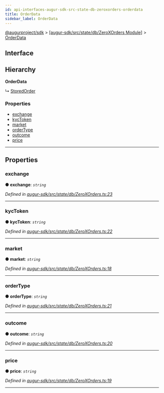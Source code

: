 ```yaml
---
id: api-interfaces-augur-sdk-src-state-db-zeroxorders-orderdata
title: OrderData
sidebar_label: OrderData
---
```


[@augurproject/sdk](api-readme.md) > [[augur-sdk/src/state/db/ZeroXOrders Module]](api-modules-augur-sdk-src-state-db-zeroxorders-module.md) > [OrderData](api-interfaces-augur-sdk-src-state-db-zeroxorders-orderdata.md)

## Interface

## Hierarchy

**OrderData**

↳  [StoredOrder](api-interfaces-augur-sdk-src-state-db-zeroxorders-storedorder.md)

### Properties

* [exchange](api-interfaces-augur-sdk-src-state-db-zeroxorders-orderdata.md#exchange)
* [kycToken](api-interfaces-augur-sdk-src-state-db-zeroxorders-orderdata.md#kyctoken)
* [market](api-interfaces-augur-sdk-src-state-db-zeroxorders-orderdata.md#market)
* [orderType](api-interfaces-augur-sdk-src-state-db-zeroxorders-orderdata.md#ordertype)
* [outcome](api-interfaces-augur-sdk-src-state-db-zeroxorders-orderdata.md#outcome)
* [price](api-interfaces-augur-sdk-src-state-db-zeroxorders-orderdata.md#price)

---

## Properties

<a id="exchange"></a>

###  exchange

**● exchange**: *`string`*

*Defined in [augur-sdk/src/state/db/ZeroXOrders.ts:23](https://github.com/AugurProject/augur/blob/304ca83772/packages/augur-sdk/src/state/db/ZeroXOrders.ts#L23)*

___
<a id="kyctoken"></a>

###  kycToken

**● kycToken**: *`string`*

*Defined in [augur-sdk/src/state/db/ZeroXOrders.ts:22](https://github.com/AugurProject/augur/blob/304ca83772/packages/augur-sdk/src/state/db/ZeroXOrders.ts#L22)*

___
<a id="market"></a>

###  market

**● market**: *`string`*

*Defined in [augur-sdk/src/state/db/ZeroXOrders.ts:18](https://github.com/AugurProject/augur/blob/304ca83772/packages/augur-sdk/src/state/db/ZeroXOrders.ts#L18)*

___
<a id="ordertype"></a>

###  orderType

**● orderType**: *`string`*

*Defined in [augur-sdk/src/state/db/ZeroXOrders.ts:21](https://github.com/AugurProject/augur/blob/304ca83772/packages/augur-sdk/src/state/db/ZeroXOrders.ts#L21)*

___
<a id="outcome"></a>

###  outcome

**● outcome**: *`string`*

*Defined in [augur-sdk/src/state/db/ZeroXOrders.ts:20](https://github.com/AugurProject/augur/blob/304ca83772/packages/augur-sdk/src/state/db/ZeroXOrders.ts#L20)*

___
<a id="price"></a>

###  price

**● price**: *`string`*

*Defined in [augur-sdk/src/state/db/ZeroXOrders.ts:19](https://github.com/AugurProject/augur/blob/304ca83772/packages/augur-sdk/src/state/db/ZeroXOrders.ts#L19)*

___

